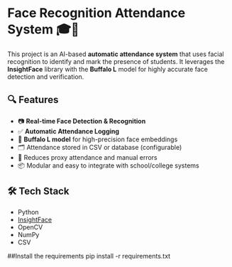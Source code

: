 # Face Recognition Attendance System 🎓📸

This project is an AI-based **automatic attendance system** that uses facial recognition to identify and mark the presence of students. It leverages the **InsightFace** library with the **Buffalo L** model for highly accurate face detection and verification.

## 🔍 Features

- 📷 **Real-time Face Detection & Recognition**
- ✅ **Automatic Attendance Logging**
- 🧠 **Buffalo L model** for high-precision face embeddings
- 🗂️ Attendance stored in CSV or database (configurable)
- 🛑 Reduces proxy attendance and manual errors
- 📦 Modular and easy to integrate with school/college systems

## 🛠️ Tech Stack

- Python
- [InsightFace](https://github.com/deepinsight/insightface)
- OpenCV
- NumPy
- CSV 

##Install the requirements
pip install -r requirements.txt



